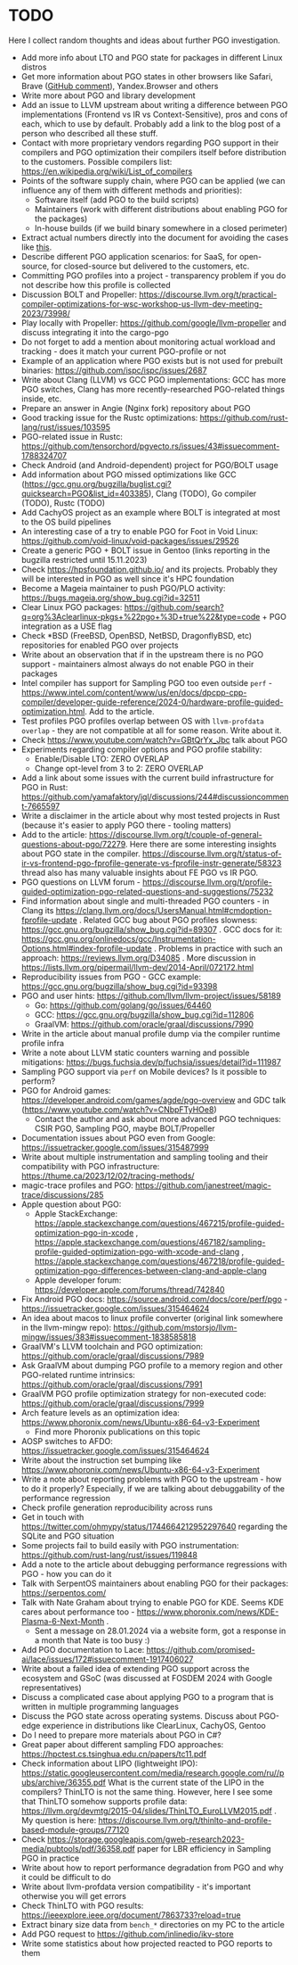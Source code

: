 # TODO

Here I collect random thoughts and ideas about further PGO investigation.

* Add more info about LTO and PGO state for packages in different Linux distros
* Get more information about PGO states in other browsers like Safari, Brave ([GitHub comment](https://github.com/brave/brave-browser/issues/20560#issuecomment-1658782341)), Yandex.Browser and others
* Write more about PGO and library development
* Add an issue to LLVM upstream about writing a difference between PGO implementations (Frontend vs IR vs Context-Sensitive), pros and cons of each, which to use by default. Probably add a link to the blog post of a person who described all these stuff.
* Contact with more proprietary vendors regarding PGO support in their compilers and PGO optimization their compilers itself before distribution to the customers. Possible compilers list: https://en.wikipedia.org/wiki/List_of_compilers
* Points of the software supply chain, where PGO can be applied (we can influence any of them with different methods and priorities):
  - Software itself (add PGO to the build scripts)
  - Maintainers (work with different distributions about enabling PGO for the packages)
  - In-house builds (if we build binary somewhere in a closed perimeter)
* Extract actual numbers directly into the document for avoiding the cases like [this](https://github.com/facebook/mariana-trench/issues/137#issuecomment-1658195725).
* Describe different PGO application scenarios: for SaaS, for open-source, for closed-source but delivered to the customers, etc.
* Committing PGO profiles into a project - transparency problem if you do not describe how this profile is collected
* Discussion BOLT and Propeller: https://discourse.llvm.org/t/practical-compiler-optimizations-for-wsc-workshop-us-llvm-dev-meeting-2023/73998/
* Play locally with Propeller: https://github.com/google/llvm-propeller and discuss integrating it into the cargo-pgo
* Do not forget to add a mention about monitoring actual workload and tracking - does it match your current PGO-profile or not
* Example of an application where PGO exists but is not used for prebuilt binaries: https://github.com/ispc/ispc/issues/2687
* Write about Clang (LLVM) vs GCC PGO implementations: GCC has more PGO switches, Clang has more recently-researched PGO-related things inside, etc.
* Prepare an answer in Angie (Nginx fork) repository about PGO
* Good tracking issue for the Rustc optimizations: https://github.com/rust-lang/rust/issues/103595
* PGO-related issue in Rustc: https://github.com/tensorchord/pgvecto.rs/issues/43#issuecomment-1788324707
* Check Android (and Android-dependent) project for PGO/BOLT usage
* Add information about PGO missed optimizations like GCC (https://gcc.gnu.org/bugzilla/buglist.cgi?quicksearch=PGO&list_id=403385), Clang (TODO), Go compiler (TODO), Rustc (TODO)
* Add CachyOS project as an example where BOLT is integrated at most to the OS build pipelines
* An interesting case of a try to enable PGO for Foot in Void Linux: https://github.com/void-linux/void-packages/issues/29526
* Create a generic PGO + BOLT issue in Gentoo (links reporting in the bugzilla restricted until 15.11.2023)
* Check https://hpsfoundation.github.io/ and its projects. Probably they will be interested in PGO as well since it's HPC foundation
* Become a Mageia maintainer to push PGO/PLO activity: https://bugs.mageia.org/show_bug.cgi?id=32511
* Clear Linux PGO packages: https://github.com/search?q=org%3Aclearlinux-pkgs+%22pgo+%3D+true%22&type=code + PGO integration as a USE flag
* Check *BSD (FreeBSD, OpenBSD, NetBSD, DragonflyBSD, etc) repositories for enabled PGO over projects
* Write about an observation that if in the upstream there is no PGO support - maintainers almost always do not enable PGO in their packages
* Intel compiler has support for Sampling PGO too even outside `perf` - https://www.intel.com/content/www/us/en/docs/dpcpp-cpp-compiler/developer-guide-reference/2024-0/hardware-profile-guided-optimization.html. Add to the article.
* Test profiles PGO profiles overlap between OS with `llvm-profdata overlap` - they are not compatible at all for some reason. Write about it.
* Check https://www.youtube.com/watch?v=GBtQrYx_Jbc talk about PGO
* Experiments regarding compiler options and PGO profile stability:
  - Enable/Disable LTO: ZERO OVERLAP
  - Change opt-level from 3 to 2: ZERO OVERLAP
* Add a link about some issues with the current build infrastructure for PGO in Rust: https://github.com/yamafaktory/jql/discussions/244#discussioncomment-7665597
* Write a disclaimer in the article about why most tested projects in Rust (because it's easier to apply PGO there - tooling matters)
* Add to the article: https://discourse.llvm.org/t/couple-of-general-questions-about-pgo/72279. Here there are some interesting insights about PGO state in the compiler. https://discourse.llvm.org/t/status-of-ir-vs-frontend-pgo-fprofile-generate-vs-fprofile-instr-generate/58323 thread also has many valuable insights about FE PGO vs IR PGO.
* PGO questions on LLVM forum - https://discourse.llvm.org/t/profile-guided-optimization-pgo-related-questions-and-suggestions/75232
* Find information about single and multi-threaded PGO counters - in Clang its https://clang.llvm.org/docs/UsersManual.html#cmdoption-fprofile-update . Related GCC bug about PGO profiles slowness: https://gcc.gnu.org/bugzilla/show_bug.cgi?id=89307 . GCC docs for it: https://gcc.gnu.org/onlinedocs/gcc/Instrumentation-Options.html#index-fprofile-update . Problems in practice with such an approach: https://reviews.llvm.org/D34085 . More discussion in https://lists.llvm.org/pipermail/llvm-dev/2014-April/072172.html
* Reproducibility issues from PGO - GCC example: https://gcc.gnu.org/bugzilla/show_bug.cgi?id=93398
* PGO and user hints: https://github.com/llvm/llvm-project/issues/58189
  - Go: https://github.com/golang/go/issues/64460
  - GCC: https://gcc.gnu.org/bugzilla/show_bug.cgi?id=112806
  - GraalVM: https://github.com/oracle/graal/discussions/7990
* Write in the article about manual profile dump via the compiler runtime profile infra
* Write a note about LLVM static counters warning and possible mitigations: https://bugs.fuchsia.dev/p/fuchsia/issues/detail?id=111987
* Sampling PGO support via `perf` on Mobile devices? Is it possible to perform?
* PGO for Android games: https://developer.android.com/games/agde/pgo-overview and GDC talk (https://www.youtube.com/watch?v=CNbpFTyHOe8)
  - Contact the author and ask about more advanced PGO techniques: CSIR PGO, Sampling PGO, maybe BOLT/Propeller
* Documentation issues about PGO even from Google: https://issuetracker.google.com/issues/315487999
* Write about multiple instrumentation and sampling tooling and their compatibility with PGO infrastructure: https://thume.ca/2023/12/02/tracing-methods/
* magic-trace profiles and PGO: https://github.com/janestreet/magic-trace/discussions/285
* Apple question about PGO:
  - Apple StackExchange: https://apple.stackexchange.com/questions/467215/profile-guided-optimization-pgo-in-xcode , https://apple.stackexchange.com/questions/467182/sampling-profile-guided-optimization-pgo-with-xcode-and-clang , https://apple.stackexchange.com/questions/467218/profile-guided-optimization-pgo-differences-between-clang-and-apple-clang
  - Apple developer forum: https://developer.apple.com/forums/thread/742840
* Fix Android PGO docs: https://source.android.com/docs/core/perf/pgo - https://issuetracker.google.com/issues/315464624
* An idea about macos to linux profile converter (original link somewhere in the llvm-mingw repo): https://github.com/mstorsjo/llvm-mingw/issues/383#issuecomment-1838585818
* GraalVM's LLVM toolchain and PGO optimization: https://github.com/oracle/graal/discussions/7989
* Ask GraalVM about dumping PGO profile to a memory region and other PGO-related runtime intrinsics: https://github.com/oracle/graal/discussions/7991
* GraalVM PGO profile optimization strategy for non-executed code: https://github.com/oracle/graal/discussions/7999
* Arch feature levels as an optimization idea: https://www.phoronix.com/news/Ubuntu-x86-64-v3-Experiment
  - Find more Phoronix publications on this topic
* AOSP switches to AFDO: https://issuetracker.google.com/issues/315464624
* Write about the instruction set bumping like https://www.phoronix.com/news/Ubuntu-x86-64-v3-Experiment
* Write a note about reporting problems with PGO to the upstream - how to do it properly? Especially, if we are talking about debuggability of the performance regression
* Check profile generation reproducibility across runs
* Get in touch with https://twitter.com/ohmypy/status/1744664212952297640 regarding the SQLite and PGO situation
* Some projects fail to build easily with PGO instrumentation: https://github.com/rust-lang/rust/issues/119848
* Add a note to the article about debugging performance regressions with PGO - how you can do it
* Talk with SerpentOS maintainers about enabling PGO for their packages: https://serpentos.com/
* Talk with Nate Graham about trying to enable PGO for KDE. Seems KDE cares about performance too - https://www.phoronix.com/news/KDE-Plasma-6-Next-Month .
  - Sent a message on 28.01.2024 via a website form, got a response in a month that Nate is too busy :)
* Add PGO documentation to Lace: https://github.com/promised-ai/lace/issues/172#issuecomment-1917406027
* Write about a failed idea of extending PGO support across the ecosystem and GSoC (was discussed at FOSDEM 2024 with Google representatives)
* Discuss a complicated case about applying PGO to a program that is written in multiple programming languages
* Discuss the PGO state across operating systems. Discuss about PGO-edge experience in distributions like ClearLinux, CachyOS, Gentoo
* Do I need to prepare more materials about PGO in C#?
* Great paper about different sampling FDO approaches: https://hpctest.cs.tsinghua.edu.cn/papers/tc11.pdf
* Check information about LIPO (lightweight IPO): https://static.googleusercontent.com/media/research.google.com/ru//pubs/archive/36355.pdf What is the current state of the LIPO in the compilers? ThinLTO is not the same thing. However, here I see some that ThinLTO somehow supports profile data: https://llvm.org/devmtg/2015-04/slides/ThinLTO_EuroLLVM2015.pdf . My question is here: https://discourse.llvm.org/t/thinlto-and-profile-based-module-groups/77120
* Check https://storage.googleapis.com/gweb-research2023-media/pubtools/pdf/36358.pdf paper for LBR efficiency in Sampling PGO in practice
* Write about how to report performance degradation from PGO and why it could be difficult to do
* Write about llvm-profdata version compatibility - it's important otherwise you will get errors
* Check ThinLTO with PGO results: https://ieeexplore.ieee.org/document/7863733?reload=true
* Extract binary size data from `bench_*` directories on my PC to the article
* Add PGO request to https://github.com/inlinedio/ikv-store
* Write some statistics about how projected reacted to PGO reports to them
